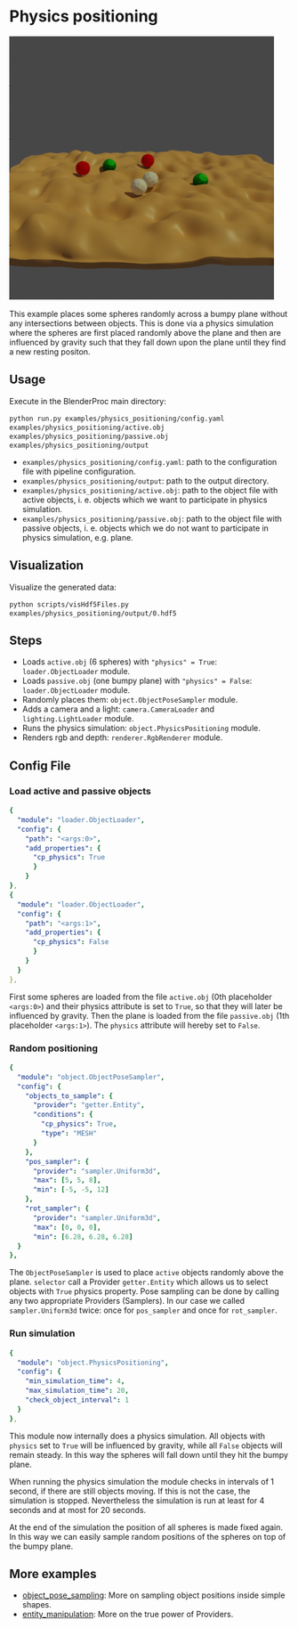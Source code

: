 # Physics positioning

![](rendering.png)

This example places some spheres randomly across a bumpy plane without any intersections between objects.
This is done via a physics simulation where the spheres are first placed randomly above the plane and then are influenced by gravity such that they fall down upon the plane until they find a new resting positon.

## Usage

Execute in the BlenderProc main directory:

```
python run.py examples/physics_positioning/config.yaml examples/physics_positioning/active.obj examples/physics_positioning/passive.obj examples/physics_positioning/output
```

* `examples/physics_positioning/config.yaml`: path to the configuration file with pipeline configuration.
* `examples/physics_positioning/output`: path to the output directory.
* `examples/physics_positioning/active.obj`: path to the object file with active objects, i. e. objects which we want to participate in physics simulation.
* `examples/physics_positioning/passive.obj`: path to the object file with passive objects, i. e. objects which we do not want to participate in physics simulation, e.g. plane.

## Visualization

Visualize the generated data:

```
python scripts/visHdf5Files.py examples/physics_positioning/output/0.hdf5
```

## Steps

* Loads `active.obj` (6 spheres) with `"physics" = True`: `loader.ObjectLoader` module.
* Loads `passive.obj` (one bumpy plane) with `"physics" = False`: `loader.ObjectLoader` module.
* Randomly places them: `object.ObjectPoseSampler` module.
* Adds a camera and a light: `camera.CameraLoader` and `lighting.LightLoader` module.
* Runs the physics simulation: `object.PhysicsPositioning` module.
* Renders rgb and depth: `renderer.RgbRenderer` module.

## Config File

### Load active and passive objects

```yaml
{
  "module": "loader.ObjectLoader",
  "config": {
    "path": "<args:0>",
    "add_properties": {
      "cp_physics": True 
      }
    }
},
{
  "module": "loader.ObjectLoader",
  "config": {
    "path": "<args:1>",
    "add_properties": {
      "cp_physics": False 
      }
    }
  }
},
 ```

First some spheres are loaded from the file `active.obj` (0th placeholder `<args:0>`) and their physics attribute is set to `True`, so that they will later be influenced by gravity.
Then the plane is loaded from the file `passive.obj` (1th placeholder `<args:1>`). The `physics` attribute will hereby set to `False`. 

### Random positioning

```yaml
{
  "module": "object.ObjectPoseSampler",
  "config": {
    "objects_to_sample": {
      "provider": "getter.Entity",
      "conditions": {
        "cp_physics": True,
        "type": "MESH"
      }
    },
    "pos_sampler": {
      "provider": "sampler.Uniform3d",
      "max": [5, 5, 8],
      "min": [-5, -5, 12]
    },
    "rot_sampler": {
      "provider": "sampler.Uniform3d",
      "max": [0, 0, 0],
      "min": [6.28, 6.28, 6.28]
  }
},
```

The `ObjectPoseSampler` is used to place `active` objects randomly above the plane. `selector` call a Provider `getter.Entity` which allows us to select objects with `True` physics property.
Pose sampling can be done by calling any two appropriate Providers (Samplers). In our case we called `sampler.Uniform3d` twice: once for `pos_sampler` and once for `rot_sampler`.

### Run simulation

```yaml
{
  "module": "object.PhysicsPositioning",
  "config": {
    "min_simulation_time": 4,
    "max_simulation_time": 20,
    "check_object_interval": 1
  }
},
```

This module now internally does a physics simulation. 
All objects with `physics` set to `True` will be influenced by gravity, while all `False` objects will remain steady.
In this way the spheres will fall down until they hit the bumpy plane.

When running the physics simulation the module checks in intervals of 1 second, if there are still objects moving. If this is not the case, the simulation is stopped.
Nevertheless the simulation is run at least for 4 seconds and at most for 20 seconds.

At the end of the simulation the position of all spheres is made fixed again.
In this way we can easily sample random positions of the spheres on top of the bumpy plane.

## More examples

* [object_pose_sampling](../object_pose_sampling): More on sampling object positions inside simple shapes.
* [entity_manipulation](../entity_manipulation): More on the true power of Providers.
